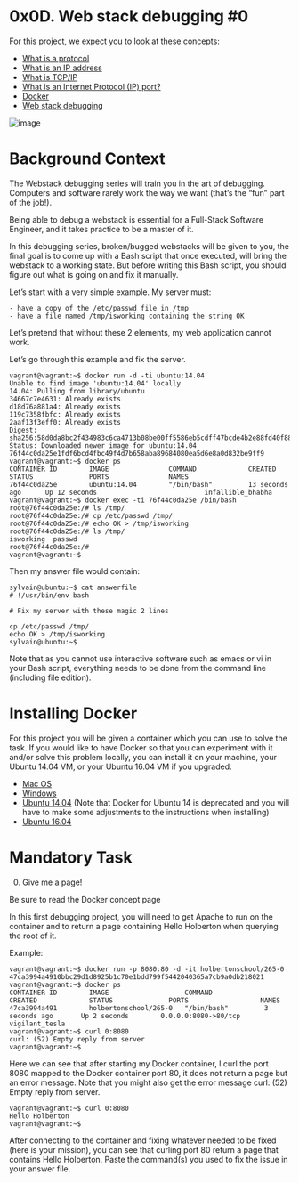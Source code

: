 # 0x0D. Web stack debugging #0
For this project, we expect you to look at these concepts:

- [What is a protocol](https://www.techtarget.com/searchnetworking/definition/protocol)
- [What is an IP address](https://computer.howstuffworks.com/internet/basics/what-is-an-ip-address.htm)
- [What is TCP/IP](https://intranet.alxswe.com/rltoken/kxHfVFm3SUq1emo2H5bONg)
- [What is an Internet Protocol (IP) port?](https://www.lifewire.com/port-numbers-on-computer-networks-817939)
- [Docker](https://www.zdnet.com/article/what-is-docker-and-why-is-it-so-darn-popular/)
- [Web stack debugging](https://intranet.alxswe.com/concepts/68)

![image](https://s3.amazonaws.com/intranet-projects-files/holbertonschool-sysadmin_devops/265/uWLzjc8.jpg)

# Background Context

The Webstack debugging series will train you in the art of debugging. Computers and software rarely work the way we want (that’s the “fun” part of the job!).

Being able to debug a webstack is essential for a Full-Stack Software Engineer, and it takes practice to be a master of it.

In this debugging series, broken/bugged webstacks will be given to you, the final goal is to come up with a Bash script that once executed, will bring the webstack to a working state. But before writing this Bash script, you should figure out what is going on and fix it manually.

Let’s start with a very simple example. My server must:

    - have a copy of the /etc/passwd file in /tmp
    - have a file named /tmp/isworking containing the string OK
Let’s pretend that without these 2 elements, my web application cannot work.

Let’s go through this example and fix the server.

    vagrant@vagrant:~$ docker run -d -ti ubuntu:14.04
    Unable to find image 'ubuntu:14.04' locally
    14.04: Pulling from library/ubuntu
    34667c7e4631: Already exists
    d18d76a881a4: Already exists
    119c7358fbfc: Already exists
    2aaf13f3eff0: Already exists
    Digest: sha256:58d0da8bc2f434983c6ca4713b08be00ff5586eb5cdff47bcde4b2e88fd40f88
    Status: Downloaded newer image for ubuntu:14.04
    76f44c0da25e1fdf6bcd4fbc49f4d7b658aba89684080ea5d6e8a0d832be9ff9
    vagrant@vagrant:~$ docker ps
    CONTAINER ID        IMAGE               COMMAND             CREATED             STATUS              PORTS               NAMES
    76f44c0da25e        ubuntu:14.04        "/bin/bash"         13 seconds ago      Up 12 seconds                           infallible_bhabha
    vagrant@vagrant:~$ docker exec -ti 76f44c0da25e /bin/bash
    root@76f44c0da25e:/# ls /tmp/
    root@76f44c0da25e:/# cp /etc/passwd /tmp/
    root@76f44c0da25e:/# echo OK > /tmp/isworking
    root@76f44c0da25e:/# ls /tmp/
    isworking  passwd
    root@76f44c0da25e:/#
    vagrant@vagrant:~$
Then my answer file would contain:

    sylvain@ubuntu:~$ cat answerfile
    # !/usr/bin/env bash

    # Fix my server with these magic 2 lines

    cp /etc/passwd /tmp/
    echo OK > /tmp/isworking
    sylvain@ubuntu:~$
Note that as you cannot use interactive software such as emacs or vi in your Bash script, everything needs to be done from the command line (including file edition).

# Installing Docker
For this project you will be given a container which you can use to solve the task. If you would like to have Docker so that you can experiment with it and/or solve this problem locally, you can install it on your machine, your Ubuntu 14.04 VM, or your Ubuntu 16.04 VM if you upgraded.

- [Mac OS](https://docs.docker.com/desktop/install/mac-install/)
- [Windows](https://docs.docker.com/desktop/install/windows-install/)
- [Ubuntu 14.04](https://www.liquidweb.com/kb/how-to-install-docker-on-ubuntu-14-04-lts/) (Note that Docker for Ubuntu 14 is deprecated and you will have to make some adjustments to the instructions when installing)
- [Ubuntu 16.04](https://www.digitalocean.com/community/tutorials/how-to-install-and-use-docker-on-ubuntu-16-04)

# Mandatory Task

0. Give me a page!

Be sure to read the Docker concept page

In this first debugging project, you will need to get Apache to run on the container and to return a page containing Hello Holberton when querying the root of it.

Example:

    vagrant@vagrant:~$ docker run -p 8080:80 -d -it holbertonschool/265-0
    47ca3994a4910bbc29d1d8925b1c70e1bdd799f5442040365a7cb9a0db218021
    vagrant@vagrant:~$ docker ps
    CONTAINER ID        IMAGE                   COMMAND             CREATED             STATUS              PORTS                  NAMES
    47ca3994a491        holbertonschool/265-0   "/bin/bash"         3 seconds ago       Up 2 seconds        0.0.0.0:8080->80/tcp   vigilant_tesla
    vagrant@vagrant:~$ curl 0:8080
    curl: (52) Empty reply from server
    vagrant@vagrant:~$
Here we can see that after starting my Docker container, I curl the port 8080 mapped to the Docker container port 80, it does not return a page but an error message. Note that you might also get the error message curl: (52) Empty reply from server.

    vagrant@vagrant:~$ curl 0:8080
    Hello Holberton
    vagrant@vagrant:~$
After connecting to the container and fixing whatever needed to be fixed (here is your mission), you can see that curling port 80 return a page that contains Hello Holberton. Paste the command(s) you used to fix the issue in your answer file.
